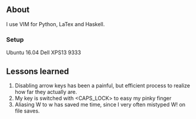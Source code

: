 ## About ##

I use VIM for Python, LaTex and Haskell.

### Setup ### 

Ubuntu 16.04 
Dell XPS13 9333

## Lessons learned ##

1. Disabling arrow keys has been a painful, but efficient process to realize how far they actually are. 
2. My <escape> key is switched with <CAPS_LOCK> to easy my pinky finger
3. Aliasing W to w has saved me time, since I very often mistyped W! on file saves.


